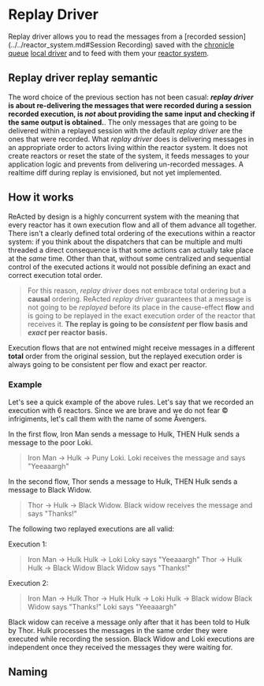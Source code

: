 # Replay Driver

Replay driver allows you to read the messages from a [recorded session](../../reactor_system.md#Session Recording)
saved with the [chronicle queue](../../channel_drivers/cq/cq_main.md) [local driver](../../channel_drivers/README.md) and to feed with them your [reactor system](../../reactor_system.md).

## Replay driver replay semantic

The word choice of the previous section has not been casual: ***replay driver* is about re-delivering the messages that were 
recorded during a session recorded execution, is *not* about providing the same input and checking if the same output 
is obtained.**. The only messages that are going to be delivered within a replayed session with the default *replay driver* 
are the ones that were recorded. What *replay driver* does is delivering messages in an appropriate order to actors living 
within the reactor system. It does not create reactors or reset the state of the system, it feeds messages to your
application logic and prevents from delivering un-recorded messages. A realtime diff during replay is envisioned, but not yet implemented.  

## How it works

ReActed by design is a highly concurrent system with the meaning that every reactor has it own execution flow and all of them
advance all together. There isn't a clearly defined total ordering of the executions within a reactor system: if you
think about the dispatchers that can be multiple and multi threaded a direct consequence is that some actions can actually take place
at the *same* time. Other than that, without some centralized and sequential control of the executed actions it would
not possible defining an exact and correct execution total order.

> For this reason, *replay driver* does not embrace total ordering but a **causal** ordering. 
> ReActed *replay driver* guarantees that a message is not going to be *replayed* before its place in the cause-effect
> **flow** and is going to be replayed in the exact execution order of the reactor that receives it.
> **The replay is going to be *consistent* per flow basis and *exact* per reactor basis.**

Execution flows that are not entwined might receive messages in a different **total** order from the original session,
but the replayed execution order is always going to be consistent per flow and exact per reactor.

### Example

Let's see a quick example of the above rules. Let's say that we recorded an execution with 6 reactors. Since we are
brave and we do not fear © infrigiments, let's call them with the name of some Åvengers.

In the first flow, Iron Man sends a message to Hulk, THEN Hulk sends a message to the poor Loki.

> Iron Man -> Hulk -> Puny Loki. Loki receives the message and says "Yeeaaargh"

In the second flow, Thor sends a message to Hulk, THEN Hulk sends a message to Black Widow.

> Thor -> Hulk -> Black Widow. Black widow receives the message and says "Thanks!"

The following two replayed executions are all valid:

Execution 1:

> Iron Man -> Hulk
> Hulk -> Loki
> Loky says "Yeeaaargh"
> Thor -> Hulk
> Hulk -> Black Widow
> Black Widow says "Thanks!" 

Execution 2:

> Iron Man -> Hulk
> Thor -> Hulk
> Hulk -> Loki
> Hulk -> Black widow
> Black Widow says "Thanks!"
> Loki says "Yeeaaargh"

Black widow can receive a message only after that it has been told to Hulk by Thor.
Hulk processes the messages in the same order they were executed while recording the session.
Black Widow and Loki executions are independent once they received the messages they were waiting for.

## Naming

